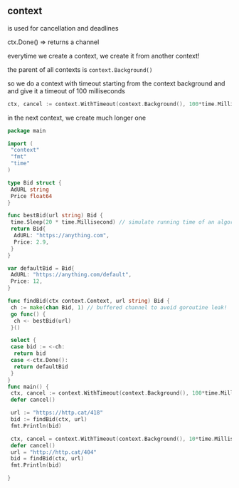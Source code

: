 ## context

is used for cancellation and deadlines

ctx.Done() => returns a channel

everytime we create a context, we create it from another context!

the parent of all contexts is `context.Background()`

so we do a context with timeout starting from the context background and and give it a timeout of 100 milliseconds

```go
ctx, cancel := context.WithTimeout(context.Background(), 100*time.Millisecond)
```

in the next context, we create much longer one

```go
package main

import (
 "context"
 "fmt"
 "time"
)

type Bid struct {
 AdURL string
 Price float64
}

func bestBid(url string) Bid {
 time.Sleep(20 * time.Millisecond) // simulate running time of an algorithms
 return Bid{
  AdURL: "https://anything.com",
  Price: 2.9,
 }
}

var defaultBid = Bid{
 AdURL: "https://anything.com/default",
 Price: 12,
}

func findBid(ctx context.Context, url string) Bid {
 ch := make(chan Bid, 1) // buffered channel to avoid goroutine leak!
 go func() {
  ch <- bestBid(url)
 }()

 select {
 case bid := <-ch:
  return bid
 case <-ctx.Done():
  return defaultBid
 }
}
func main() {
 ctx, cancel := context.WithTimeout(context.Background(), 100*time.Millisecond)
 defer cancel()

 url := "https://http.cat/418"
 bid := findBid(ctx, url)
 fmt.Println(bid)

 ctx, cancel = context.WithTimeout(context.Background(), 10*time.Millisecond)
 defer cancel()
 url = "http://http.cat/404"
 bid = findBid(ctx, url)
 fmt.Println(bid)

}
```
